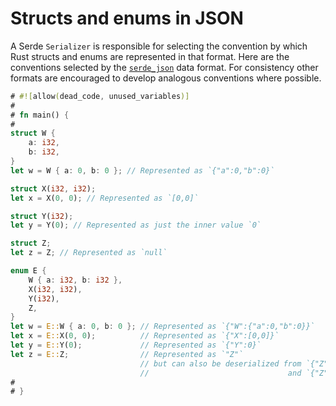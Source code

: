 # Structs and enums in JSON

A Serde `Serializer` is responsible for selecting the convention by which Rust
structs and enums are represented in that format. Here are the conventions
selected by the [`serde_json`](https://github.com/serde-rs/json) data format.
For consistency other formats are encouraged to develop analogous conventions
where possible.

```rust
# #![allow(dead_code, unused_variables)]
#
# fn main() {
#
struct W {
    a: i32,
    b: i32,
}
let w = W { a: 0, b: 0 }; // Represented as `{"a":0,"b":0}`

struct X(i32, i32);
let x = X(0, 0); // Represented as `[0,0]`

struct Y(i32);
let y = Y(0); // Represented as just the inner value `0`

struct Z;
let z = Z; // Represented as `null`

enum E {
    W { a: i32, b: i32 },
    X(i32, i32),
    Y(i32),
    Z,
}
let w = E::W { a: 0, b: 0 }; // Represented as `{"W":{"a":0,"b":0}}`
let x = E::X(0, 0);          // Represented as `{"X":[0,0]}`
let y = E::Y(0);             // Represented as `{"Y":0}`
let z = E::Z;                // Represented as `"Z"`
                             // but can also be deserialized from `{"Z":null}`
                             //                               and `{"Z":[]}`
#
# }
```
